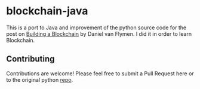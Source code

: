 # blockchain-java

This is a port to Java and improvement of the python source code for the post on [Building a Blockchain](https://medium.com/p/117428612f46) by Daniel van Flymen. I did it in order to learn Blockchain.

## Contributing

Contributions are welcome! Please feel free to submit a Pull Request here or to the original python [repo](https://github.com/dvf/blockchain).
